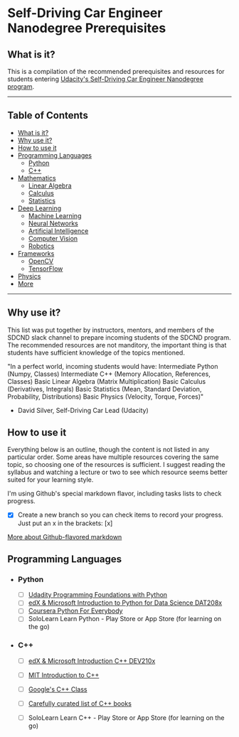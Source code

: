 # Self-Driving Car Engineer Nanodegree Prerequisites

## What is it?

This is a compilation of the recommended prerequisites and resources for students entering
[Udacity's Self-Driving Car Engineer Nanodegree program](https://www.udacity.com/drive).


---

## Table of Contents

- [What is it?](#what-is-it)
- [Why use it?](#why-use-it)
- [How to use it](#how-to-use-it)
- [Programming Languages](#programming-languages)
  - [Python](#python)
  - [C++](#c++)
- [Mathematics](#mathematics)
  - [Linear Algebra](#linear-algebra)
  - [Calculus](#calculus)
  - [Statistics](#statistics)
- [Deep Learning](#deep-learning)
  - [Machine Learning](#machine-learning)
  - [Neural Networks](#neural-networks)
  - [Artificial Intelligence](#artificial-intelligence)
  - [Computer Vision](#computer-vision)
  - [Robotics](#robotics)
- [Frameworks](#frameworks)
  - [OpenCV](#open-cv)
  - [TensorFlow](#tensor-flow)
- [Physics](#physics)
- [More](#more)

---

## Why use it?

This list was put together by instructors, mentors, and members of the SDCND slack channel to prepare incoming students of the SDCND program. The recommended resources are not manditory, 
the important thing is that students have sufficient knowledge of the topics mentioned.

"In a perfect world, incoming students would have:
Intermediate Python (Numpy, Classes)
Intermediate C++ (Memory Allocation, References, Classes)
Basic Linear Algebra (Matrix Multiplication)
Basic Calculus (Derivatives, Integrals)
Basic Statistics (Mean, Standard Deviation, Probability, Distributions)
Basic Physics (Velocity, Torque, Forces)"
- David Silver, Self-Driving Car Lead (Udacity)

## How to use it

Everything below is an outline, though the content is not listed in any particular order. Some areas have multiple resources covering the same topic, so choosing one of the resources is sufficient. I suggest reading the syllabus and watching a lecture or two to see which resource seems better suited for your learning style.

I'm using Github's special markdown flavor, including tasks lists to check progress.

- [x] Create a new branch so you can check items to record your progress. Just put an x in the brackets: [x]

[More about Github-flavored markdown](https://guides.github.com/features/mastering-markdown/#GitHub-flavored-markdown)

## Programming Languages

- ### Python

    - [ ] [Udadity Programming Foundations with Python](https://www.udacity.com/course/programming-foundations-with-python--ud036)
    - [ ] [edX & Microsoft Introduction to Python for Data Science DAT208x](https://courses.edx.org/courses/course-v1:Microsoft+DAT208x+6T2016/)
    - [ ] [Coursera Python For Everybody](https://www.coursera.org/learn/python)
    - [ ] SoloLearn Learn Python - Play Store or App Store (for learning on the go)
    
- ### C++

    - [ ] [edX & Microsoft Introduction C++ DEV210x](https://www.edx.org/course/introduction-c-microsoft-dev210x-1)
    - [ ] [MIT Introduction to C++](https://ocw.mit.edu/courses/electrical-engineering-and-computer-science/6-096-introduction-to-c-january-iap-2011/)
    - [ ] [Google's C++ Class](https://developers.google.com/edu/c++/)
    - [ ] [Carefully curated list of C++ books](http://stackoverflow.com/questions/388242/the-definitive-c-book-guide-and-list)
    - [ ] SoloLearn Learn C++ - Play Store or App Store (for learning on the go)



